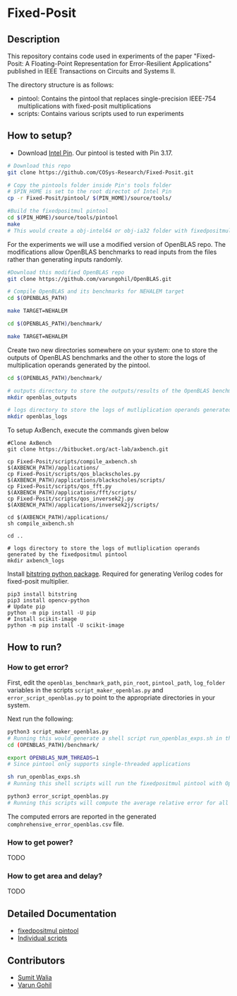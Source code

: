 # Fixed-Posit

## Description

This repository contains code used in experiments of the paper "Fixed-Posit: A Floating-Point Representation for Error-Resilient Applications" published in IEEE Transactions on Circuits and Systems II.

The directory structure is as follows:
- pintool: Contains the pintool that replaces single-precision IEEE-754 multiplications with fixed-posit multiplications
- scripts: Contains various scripts used to run experiments 

## How to setup?
- Download [Intel Pin](https://software.intel.com/content/www/us/en/develop/articles/pin-a-dynamic-binary-instrumentation-tool.html). Our pintool is tested with Pin 3.17.
```bash
# Download this repo
git clone https://github.com/COSys-Research/Fixed-Posit.git

# Copy the pintools folder inside Pin's tools folder
# $PIN_HOME is set to the root directot of Intel Pin
cp -r Fixed-Posit/pintool/ $(PIN_HOME)/source/tools/

#Build the fixedpositmul pintool
cd $(PIN_HOME)/source/tools/pintool
make
# This would create a obj-intel64 or obj-ia32 folder with fixedpositmul.so file depending on your machine's architecture.
```
For the experiments we will use a modified version of OpenBLAS repo. The modifications allow OpenBLAS benchmarks to read inputs from the files rather than generating inputs randomly.
```bash
#Download this modified OpenBLAS repo 
git clone https://github.com/varungohil/OpenBLAS.git

# Compile OpenBLAS and its benchmarks for NEHALEM target
cd $(OPENBLAS_PATH)

make TARGET=NEHALEM

cd $(OPENBLAS_PATH)/benchmark/

make TARGET=NEHALEM
```


Create two new directories somewhere on your system: one to store the outputs of OpenBLAS benchmarks and the other to store the logs of multiplication operands generated by the pintool.
```bash
cd $(OPENBLAS_PATH)/benchmark/

# outputs directory to store the outputs/results of the OpenBLAS benchmarks
mkdir openblas_outputs

# logs directory to store the logs of mutliplication operands generated by the fixedpositmul pintool
mkdir openblas_logs
```

To setup AxBench, execute the commands given below
```
#Clone AxBench
git clone https://bitbucket.org/act-lab/axbench.git

cp Fixed-Posit/scripts/compile_axbench.sh $(AXBENCH_PATH)/applications/
cp Fixed-Posit/scripts/qos_blackscholes.py $(AXBENCH_PATH)/applications/blackscholes/scripts/
cp Fixed-Posit/scripts/qos_fft.py $(AXBENCH_PATH)/applications/fft/scripts/
cp Fixed-Posit/scripts/qos_inversek2j.py $(AXBENCH_PATH)/applications/inversek2j/scripts/

cd $(AXBENCH_PATH)/applications/
sh compile_axbench.sh

cd ..

# logs directory to store the logs of mutliplication operands generated by the fixedpositmul pintool
mkdir axbench_logs
```

Install [bitstring python package](https://pypi.org/project/bitstring/). Required for generating Verilog codes for fixed-posit multiplier.
```
pip3 install bitstring
pip3 install opencv-python
# Update pip
python -m pip install -U pip
# Install scikit-image
python -m pip install -U scikit-image
```

## How to run?
### How to get error?
First, edit the `openblas_benchmark_path`, `pin_root`, `pintool_path`, `log_folder` variables in the scripts `script_maker_openblas.py` and `error_script_openblas.py` to point to the appropriate directories in your system.

Next run the following:
```bash
python3 script_maker_openblas.py
# Running this would generate a shell script run_openblas_exps.sh in the benchmark directory of OpenBLAS 
cd (OPENBLAS_PATH)/benchmark/

export OPENBLAS_NUM_THREADS=1
# Since pintool only supports single-threaded applications 

sh run_openblas_exps.sh
# Running this shell scripts will run the fixedpositmul pintool with OpenBLAS benchmark and store the results and logs in outputs and logs folder respectively. 

python3 error_script_openblas.py
# Running this scripts will compute the average relative error for all workloads for all fixed-posit configurations.
```

The computed errors are reported in the generated `comphrehensive_error_openblas.csv` file.

### How to get power?
TODO

### How to get area and delay?
TODO

## Detailed Documentation
- [fixedpositmul pintool](https://github.com/COSys-Research/Fixed-Posit/blob/master/pintool/README.md)
- [Individual scripts](https://github.com/COSys-Research/Fixed-Posit/tree/master/scripts/docs)

## Contributors
- [Sumit Walia](https://github.com/sumit-walia)
- [Varun Gohil](https://github.com/varungohil)
